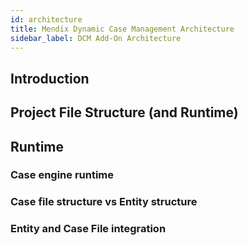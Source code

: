 ```yaml
---
id: architecture
title: Mendix Dynamic Case Management Architecture
sidebar_label: DCM Add-On Architecture
---
```


## Introduction

## Project File Structure (and Runtime)

## Runtime 

### Case engine runtime

### Case file structure vs Entity structure

### Entity and Case File integration




